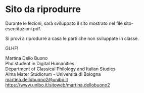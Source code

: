 # Sito da riprodurre

Durante le lezioni, sarà sviluppato il sito mostrato nel file sito-esercitazioni.pdf.

Si provi a riprodurre a casa le parti che non sviluppate in classe.

GLHF!

Martina Dello Buono
<br>
Phd student in Digital Humanities
<br>
Department of Classical Philology and Italian Studies
<br>
Alma Mater Studiorum - Università di Bologna
<br>
martina.dellobuono2@unibo.it
<br>
https://www.unibo.it/sitoweb/martina.dellobuono2
